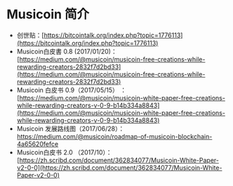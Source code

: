 # Musicoin 简介




- 创世贴：[https://bitcointalk.org/index.php?topic=1776113](https://bitcointalk.org/index.php?topic=1776113)
- Musicoin白皮書 0.8 (2017/01/20)：[https://medium.com/@musicoin/musicoin-free-creations-while-rewarding-creators-2832f7d2bd33](https://medium.com/@musicoin/musicoin-free-creations-while-rewarding-creators-2832f7d2bd33)
- Musicoin 白皮书 0.9（2017/05/15） ：[https://medium.com/@musicoin/musicoin-white-paper-free-creations-while-rewarding-creators-v-0-9-b14b334a8843](https://medium.com/@musicoin/musicoin-white-paper-free-creations-while-rewarding-creators-v-0-9-b14b334a8843)
- Musicoin 发展路线图（2017/06/28）：https://medium.com/@musicoin/roadmap-of-musicoin-blockchain-4a65620fefce
- Musicoin白皮书 2.0 （2017/10）：[https://zh.scribd.com/document/362834077/Musicoin-White-Paper-v2-0-0](https://zh.scribd.com/document/362834077/Musicoin-White-Paper-v2-0-0)




